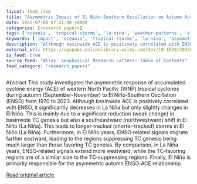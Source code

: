 ```yaml
---
layout: feed_item
title: "Asymmetric Impact of El Niño‐Southern Oscillation on Autumn Accumulated Cyclone Energy Over the Western North Pacific"
date: 2025-07-08 07:21:48 +0000
categories: [research_papers]
tags: ['oceania', 'tropical-storms', 'la-nina', 'weather-patterns', 'el-nino', 'pacific-region', 'year-2023', 'cyclone']
keywords: ['impact', 'oceania', 'tropical-storms', 'la-nina', 'asymmetric', 'weather-patterns', 'el-nino', 'southern']
description: "Although basinwide ACE is positively correlated with ENSO, it significantly decreases in La Niña but only slightly changes in El Niño"
external_url: https://agupubs.onlinelibrary.wiley.com/doi/10.1029/2025GL116661?af=R
is_feed: true
source_feed: "Wiley: Geophysical Research Letters: Table of Contents"
feed_category: "research_papers"
---
```


Abstract This study investigates the asymmetric response of accumulated cyclone energy (ACE) of western North Pacific (WNP) tropical cyclones during autumn (September–November) to El Niño‐Southern Oscillation (ENSO) from 1970 to 2023. Although basinwide ACE is positively correlated with ENSO, it significantly decreases in La Niña but only slightly changes in El Niño. This is mainly due to a significant reduction (weak change) in basinwide TC genesis but also a southeastward (northwestward) shift in El Niño (La Niña). This leads to longer‐tracked (shorter‐tracked) storms in El Niño (La Niña). Furthermore, in El Niño years, ENSO‐related signals migrate farther eastward, leading to the regions suppressing TC genesis being much larger than those favoring TC genesis. By comparison, in La Niña years, ENSO‐related signals extend more westward, while the TC‐favoring regions are of a similar size to the TC‐suppressing regions. Finally, El Niño is primarily responsible for the asymmetric autumn ENSO‐ACE relationship.

[Read original article](https://agupubs.onlinelibrary.wiley.com/doi/10.1029/2025GL116661?af=R)
